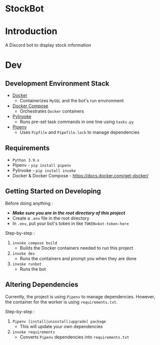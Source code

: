 # StockBot

# Introduction
A Discord bot to display stock information

# Dev
## Development Environment Stack
- [Docker](https://docs.docker.com/)
  * Containerizes `MySQL` and the bot's run environment
- [Docker Compose](https://docs.docker.com/compose/)
  * Orchestrates `Docker` containers
- [PyInvoke](http://www.pyinvoke.org/)
  * Runs pre-set task commands in one line using `tasks.py`
- [Pipenv](https://github.com/pypa/pipenv)
  * Uses `Pipfile` and `Pipefile.lock` to manage dependencies
  
## Requirements
* `Python 3.9.x`
* Pipenv - `pip install pipenv`  
* PyInvoke - `pip install invoke`  
* Docker & Docker Compose - https://docs.docker.com/get-docker/

## Getting Started on Developing
Before doing anything :  
  * ***Make sure you are in the root directory of this project***
  * Create a `.env` file in the root directory
  * In `.env`, put your bot's token in like `TOKEN=bot-token-here`  

Step-by-step :
1. `invoke compose build`
    * Builds the Docker containers needed to run this project
2. `invoke dev`
    * Runs the containers and prompt you when they are done
3. `invoke runbot`
    * Runs the bot
    
## Altering Dependencies
Currently, the project is using `Pipenv` to manage dependencies.
However, the container for the worker is using `requirements.txt`.

Step-by-step :
1. `Pipenv [install|uninstall|upgrade] package`
    * This will update your own dependencies
2. `invoke requirements`
    * Converts `Pipenv` dependencies into `requirements.txt`

